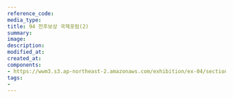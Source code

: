 ```yaml
---
reference_code:
media_type:
title: 94 전후보상 국제포럼(2)
summary:
image:
description:
modified_at:
created_at:
components:
- https://wwm3.s3.ap-northeast-2.amazonaws.com/exhibition/ex-04/section-02/19_'94+전후보상+국제포럼(2).jpg
tags:
-
---
```

